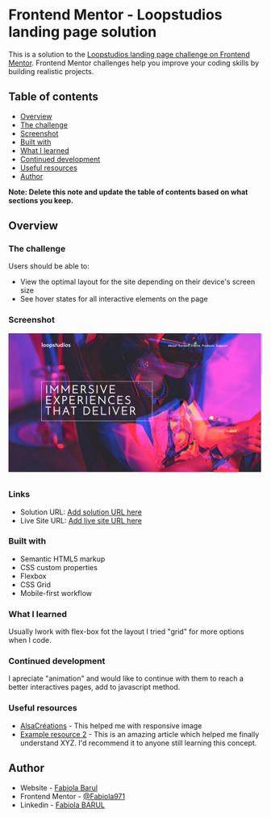 # Frontend Mentor - Loopstudios landing page solution

This is a solution to the [Loopstudios landing page challenge on Frontend Mentor](https://www.frontendmentor.io/challenges/loopstudios-landing-page-N88J5Onjw). Frontend Mentor challenges help you improve your coding skills by building realistic projects. 

## Table of contents

  - [Overview](#overview)
  - [The challenge](#the-challenge)
  - [Screenshot](#screenshot)
  - [Built with](#built-with)
  - [What I learned](#what-i-learned)
  - [Continued development](#continued-development)
  - [Useful resources](#useful-resources)
  - [Author](#author)


**Note: Delete this note and update the table of contents based on what sections you keep.**

## Overview

### The challenge

Users should be able to:

- View the optimal layout for the site depending on their device's screen size
- See hover states for all interactive elements on the page

### Screenshot

![](./myDesign/screenshotLoopstudio.png)

### Links

- Solution URL: [Add solution URL here](https://your-solution-url.com)
- Live Site URL: [Add live site URL here](https://your-live-site-url.com)

### Built with

- Semantic HTML5 markup
- CSS custom properties
- Flexbox
- CSS Grid
- Mobile-first workflow

### What I learned

Usually Iwork with flex-box fot the layout I tried "grid" for more options when I code.

### Continued development

I apreciate "animation" and would like to continue with them to reach a better interactives pages, add to javascript method.

### Useful resources

- [AlsaCréations](https://www.alsacreations.com) - This helped me with responsive image
- [Example resource 2](https://www.example.com) - This is an amazing article which helped me finally understand XYZ. I'd recommend it to anyone still learning this concept.

## Author

- Website - [Fabiola Barul](https://github.com/Fabiola971)
- Frontend Mentor - [@Fabiola971](https://www.frontendmentor.io/profile/Fabiola971)
- Linkedin - [Fabiola BARUL](https://www.linkedin.com/in/fabiola-barul)

